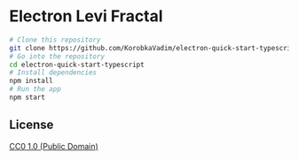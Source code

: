 # Electron Levi Fractal
```bash
# Clone this repository
git clone https://github.com/KorobkaVadim/electron-quick-start-typescript
# Go into the repository
cd electron-quick-start-typescript
# Install dependencies
npm install
# Run the app
npm start
```

## License

[CC0 1.0 (Public Domain)](LICENSE.md)
